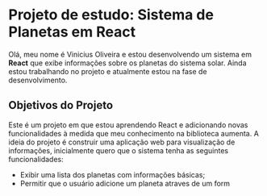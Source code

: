 # Projeto de estudo: Sistema de Planetas em React

Olá, meu nome é Vinicius Oliveira e estou desenvolvendo um sistema em **React** que exibe informações sobre os planetas do sistema solar. Ainda estou trabalhando no projeto e atualmente estou na fase de desenvolvimento.

## Objetivos do Projeto

Este é um projeto em que estou aprendendo React e adicionando novas funcionalidades à medida que meu conhecimento na biblioteca aumenta. A ideia do projeto é construir uma aplicação web para visualização de informações, inicialmente quero que o sistema tenha as seguintes funcionalidades:

- Exibir uma lista dos planetas com informações básicas;
- Permitir que o usuário adicione um planeta atraves de um form
